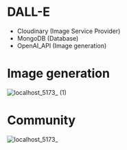 # DALL-E
- Cloudinary (Image Service Provider)
- MongoDB (Database)
- OpenAI_API (Image generation)

# Image generation 
![localhost_5173_ (1)](https://github.com/thesumitsuryawanshi/DALL-E/assets/58788722/ad1a72be-a3e8-49e2-aa53-1fda7ad3bf4d)
# Community
![localhost_5173_](https://github.com/thesumitsuryawanshi/DALL-E/assets/58788722/c117c970-59ae-443e-a235-fc67d86ebf94)

